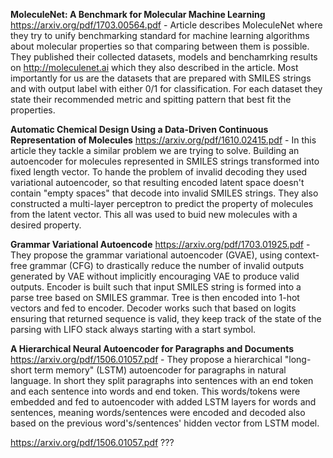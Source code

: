 **MoleculeNet: A Benchmark for Molecular Machine Learning** https://arxiv.org/pdf/1703.00564.pdf - Article describes MoleculeNet where they try to unify benchmarking standard for machine learning algorithms about molecular properties so that comparing between them is possible. They published their collected datasets, models and benchamrking results on http://moleculenet.ai which they also described in the article. Most importantly for us are the datasets that  are prepared with SMILES strings and with output label with either 0/1 for classification. For each dataset they state their recommended metric and spitting pattern that best fit the properties. 

**Automatic Chemical Design Using a Data-Driven Continuous Representation of Molecules** https://arxiv.org/pdf/1610.02415.pdf - In this article they tackle a similar problem we are trying to solve. Building an autoencoder for molecules represented in SMILES strings transformed into fixed length vector. To hande the problem of invalid decoding they used variational autoencoder, so that resulting encoded latent space doesn't contain "empty spaces" that decode into invalid SMILES strings. They also constructed a multi-layer perceptron to predict the property of molecules from the latent vector. This all was used to buid new molecules with a desired property. 

**Grammar Variational Autoencode** https://arxiv.org/pdf/1703.01925.pdf - They propose the grammar variational autoencoder (GVAE), using context-free grammar (CFG) to drastically reduce the number of invalid outputs generated by VAE without implicitly encouraging VAE to produce valid outputs. Encoder is built such that input SMILES string is formed into a parse tree based on SMILES grammar. Tree is then encoded into 1-hot vectors and fed to encoder. Decoder works such that based on logits ensuring that returned sequence is valid, they keep track of the state of the parsing with LIFO stack always starting with a start symbol. 

**A Hierarchical Neural Autoencoder for Paragraphs and Documents** https://arxiv.org/pdf/1506.01057.pdf - They propose a hierarchical "long-short term memory" (LSTM) autoencoder for paragraphs in natural language. In short they split paragraphs into sentences with an end token and each sentence into words and end token. This words/tokens were embedded and fed to autoencoder with added LSTM layers for words and sentences, meaning words/sentences were encoded and decoded also based on the previous word's/sentences' hidden vector from LSTM model.

https://arxiv.org/pdf/1506.01057.pdf ???